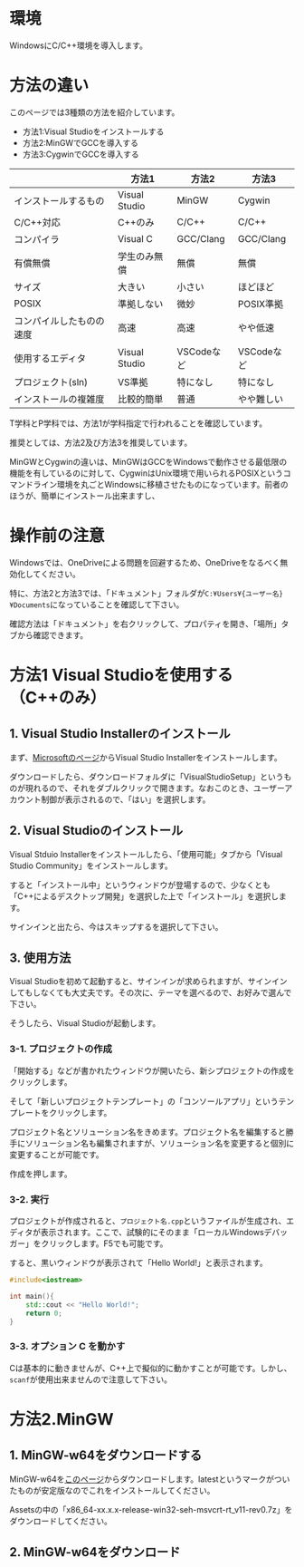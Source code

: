 # 環境

WindowsにC/C++環境を導入します。

# 方法の違い

このページでは3種類の方法を紹介しています。

* 方法1:Visual Studioをインストールする
* 方法2:MinGWでGCCを導入する
* 方法3:CygwinでGCCを導入する

|  | 方法1 | 方法2 | 方法3 |
|---|---|---|---|
| インストールするもの | Visual Studio | MinGW | Cygwin |
| C/C++対応 | C++のみ | C/C++ | C/C++ |
| コンパイラ | Visual C | GCC/Clang | GCC/Clang |
| 有償無償 | 学生のみ無償 | 無償 | 無償 |
| サイズ | 大きい | 小さい | ほどほど |
| POSIX | 準拠しない | 微妙 | POSIX準拠 |
| コンパイルしたものの速度 | 高速 | 高速 | やや低速 |
| 使用するエディタ | Visual Studio | VSCodeなど | VSCodeなど |
| プロジェクト(sln) | VS準拠 | 特になし | 特になし |
| インストールの複雑度 | 比較的簡単 | 普通 | やや難しい |

T学科とP学科では、方法1が学科指定で行われることを確認しています。

推奨としては、方法2及び方法3を推奨しています。

MinGWとCygwinの違いは、MinGWはGCCをWindowsで動作させる最低限の機能を有しているのに対して、CygwinはUnix環境で用いられるPOSIXというコマンドライン環境を丸ごとWindowsに移植させたものになっています。前者のほうが、簡単にインストール出来ますし、

# 操作前の注意

Windowsでは、OneDriveによる問題を回避するため、OneDriveをなるべく無効化してください。

特に、方法2と方法3では、「ドキュメント」フォルダが`C:¥Users¥{ユーザー名}¥Documents`になっていることを確認して下さい。

確認方法は「ドキュメント」を右クリックして、プロパティを開き、「場所」タブから確認できます。

# 方法1 Visual Studioを使用する（C++のみ）

## 1. Visual Studio Installerのインストール

まず、[Microsoftのページ](https://visualstudio.microsoft.com/ja/)からVisual Studio Installerをインストールします。

ダウンロードしたら、ダウンロードフォルダに「VisualStudioSetup」というものが現れるので、それをダブルクリックで開きます。なおこのとき、ユーザーアカウント制御が表示されるので、「はい」を選択します。

## 2. Visual Studioのインストール

Visual Stduio Installerをインストールしたら、「使用可能」タブから「Visual Studio Community」をインストールします。

すると「インストール中」というウィンドウが登場するので、少なくとも「C++によるデスクトップ開発」を選択した上で「インストール」を選択します。

サインインと出たら、今はスキップするを選択して下さい。

## 3. 使用方法

Visual Studioを初めて起動すると、サインインが求められますが、サインインしてもしなくても大丈夫です。その次に、テーマを選べるので、お好みで選んで下さい。

そうしたら、Visual Studioが起動します。

### 3-1. プロジェクトの作成

「開始する」などが書かれたウィンドウが開いたら、新シプロジェクトの作成をクリックします。

そして「新しいプロジェクトテンプレート」の「コンソールアプリ」というテンプレートをクリックします。

プロジェクト名とソリューション名をきめます。プロジェクト名を編集すると勝手にソリューション名も編集されますが、ソリューション名を変更すると個別に変更することが可能です。

作成を押します。

### 3-2. 実行

プロジェクトが作成されると、`プロジェクト名.cpp`というファイルが生成され、エディタが表示されます。ここで、試験的にそのまま「ローカルWindowsデバッガー」をクリックします。F5でも可能です。

すると、黒いウィンドウが表示されて「Hello World!」と表示されます。

```c++
#include<iostream>

int main(){
    std::cout << "Hello World!";
    return 0;
}
```

### 3-3. オプション C を動かす

Cは基本的に動きませんが、C++上で擬似的に動かすことが可能です。しかし、`scanf`が使用出来ませんので注意して下さい。

# 方法2.MinGW

## 1. MinGW-w64をダウンロードする

MinGW-w64を[このページ](https://github.com/niXman/mingw-builds-binaries/releases)からダウンロードします。latestというマークがついたものが安定版なのでこれをインストールしてください。

Assetsの中の「x86_64-xx.x.x-release-win32-seh-msvcrt-rt_v11-rev0.7z」をダウンロードしてください。



## 2. MinGW-w64をダウンロード

